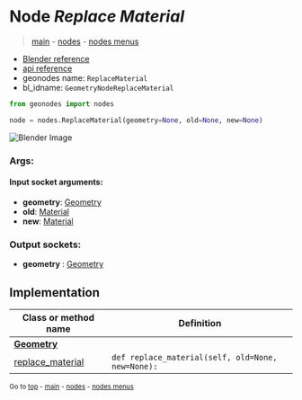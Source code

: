 # Node *Replace Material*

> [main](../index.md) - [nodes](nodes.md) - [nodes menus](nodes_menus.md)

- [Blender reference](https://docs.blender.org/manual/en/latest/modeling/geometry_nodes/material/replace_material.html)
- [api reference](https://docs.blender.org/api/current/bpy.types.GeometryNodeReplaceMaterial.html)
- geonodes name: `ReplaceMaterial`
- bl_idname: `GeometryNodeReplaceMaterial`

```python
from geonodes import nodes

node = nodes.ReplaceMaterial(geometry=None, old=None, new=None)
```

![Blender Image](https://docs.blender.org/manual/en/latest/_images/node-types_GeometryNodeReplaceMaterial.webp)

### Args:

#### Input socket arguments:

- **geometry**: [Geometry](Geometry.md)
- **old**: [Material](Material.md)
- **new**: [Material](Material.md)

### Output sockets:

- **geometry** : [Geometry](Geometry.md)

## Implementation

| Class or method name | Definition |
|----------------------|------------|
| **[Geometry](Geometry.md)** |
| [replace_material](Geometry.md#replace_material) | `def replace_material(self, old=None, new=None):` |

<sub>Go to [top](#node-replace-material) - [main](../index.md) - [nodes](nodes.md) - [nodes menus](nodes_menus.md)</sub>


